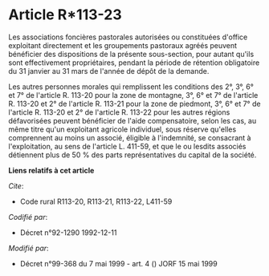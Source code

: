 # Article R*113-23

Les associations foncières pastorales autorisées ou constituées d'office exploitant directement et les groupements pastoraux
agréés peuvent bénéficier des dispositions de la présente sous-section, pour autant qu'ils sont effectivement propriétaires,
pendant la période de rétention obligatoire du 31 janvier au 31 mars de l'année de dépôt de la demande.

Les autres personnes morales qui remplissent les conditions des 2°, 3°, 6° et 7° de l'article R. 113-20 pour la zone de
montagne, 3°, 6° et 7° de l'article R. 113-20 et 2° de l'article R. 113-21 pour la zone de piedmont, 3°, 6° et 7° de
l'article R. 113-20 et 2° de l'article R. 113-22 pour les autres régions défavorisées peuvent bénéficier de l'aide
compensatoire, selon les cas, au même titre qu'un exploitant agricole individuel, sous réserve qu'elles comprennent au moins
un associé, éligible à l'indemnité, se consacrant à l'exploitation, au sens de l'article L. 411-59, et que le ou lesdits
associés détiennent plus de 50 % des parts représentatives du capital de la société.

**Liens relatifs à cet article**

_Cite_:

  - Code rural R113-20, R113-21, R113-22, L411-59

_Codifié par_:

  - Décret n°92-1290 1992-12-11

_Modifié par_:

  - Décret n°99-368 du 7 mai 1999 - art. 4 () JORF 15 mai 1999
